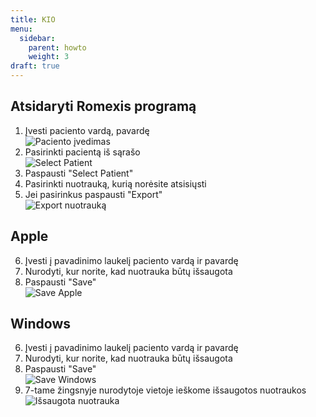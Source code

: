 ```yaml
---
title: KIO
menu:
  sidebar:
    parent: howto
    weight: 3
draft: true
---
```

## Atsidaryti Romexis programą

1. Įvesti paciento vardą, pavardę  
   ![Paciento įvedimas](/photos/romexis/romex-export-1.png)
2. Pasirinkti pacientą iš sąrašo  
   ![Select Patient](/photos/romexis/romex-export-2.png)
3. Paspausti "Select Patient"
4. Pasirinkti nuotrauką, kurią norėsite atsisiųsti
5. Jei pasirinkus paspausti "Export"  
   ![Export nuotrauką](/photos/romexis/romex-export-3.png)

## Apple

6. Įvesti į pavadinimo laukelį paciento vardą ir pavardę
7. Nurodyti, kur norite, kad nuotrauka būtų išsaugota
8. Paspausti "Save"  
   ![Save Apple](/photos/romexis/romex-export-4.png)

## Windows

6. Įvesti į pavadinimo laukelį paciento vardą ir pavardę
7. Nurodyti, kur norite, kad nuotrauka būtų išsaugota
8. Paspausti "Save"  
   ![Save Windows](/photos/romexis/romex-export-5.png)
9. 7-tame žingsnyje nurodytoje vietoje ieškome išsaugotos nuotraukos  
   ![Išsaugota nuotrauka](/photos/romexis/romex-export-6.png)